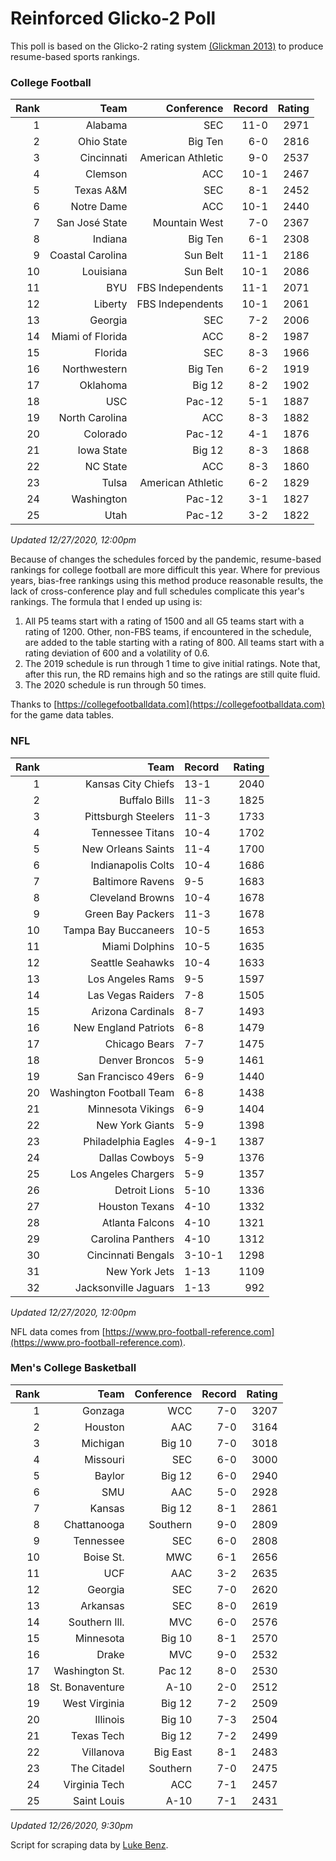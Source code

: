 # Reinforced Glicko-2 Poll

This poll is based on the Glicko-2 rating system [\(Glickman 2013\)](http://glicko.net/glicko/glicko2.pdf) to produce resume-based sports rankings.

### College Football
| Rank  | Team                 | Conference           | Record   | Rating |
| ---:  | ---:                 | ---:                 | ---:     | ---:   |
| 1     | Alabama              | SEC                  | 11-0     | 2971   |
| 2     | Ohio State           | Big Ten              | 6-0      | 2816   |
| 3     | Cincinnati           | American Athletic    | 9-0      | 2537   |
| 4     | Clemson              | ACC                  | 10-1     | 2467   |
| 5     | Texas A&M            | SEC                  | 8-1      | 2452   |
| 6     | Notre Dame           | ACC			      | 10-1     | 2440   |
| 7     | San José State       | Mountain West        | 7-0      | 2367   |
| 8     | Indiana              | Big Ten              | 6-1      | 2308   |
| 9     | Coastal Carolina     | Sun Belt             | 11-1     | 2186   |
| 10    | Louisiana            | Sun Belt             | 10-1     | 2086   |
| 11    | BYU                  | FBS Independents     | 11-1     | 2071   |
| 12    | Liberty              | FBS Independents     | 10-1     | 2061   |
| 13    | Georgia              | SEC                  | 7-2      | 2006   |
| 14    | Miami of Florida     | ACC                  | 8-2      | 1987   |
| 15    | Florida              | SEC                  | 8-3      | 1966   |
| 16    | Northwestern         | Big Ten              | 6-2      | 1919   |
| 17    | Oklahoma             | Big 12               | 8-2      | 1902   |
| 18    | USC                  | Pac-12               | 5-1      | 1887   |
| 19    | North Carolina       | ACC                  | 8-3      | 1882   |
| 20    | Colorado             | Pac-12               | 4-1      | 1876   |
| 21    | Iowa State           | Big 12               | 8-3      | 1868   |
| 22    | NC State             | ACC                  | 8-3      | 1860   |
| 23    | Tulsa                | American Athletic    | 6-2      | 1829   |
| 24    | Washington           | Pac-12               | 3-1      | 1827   |
| 25    | Utah                 | Pac-12               | 3-2      | 1822   |
_Updated 12/27/2020, 12:00pm_

Because of changes the schedules forced by the pandemic, resume-based rankings for college football are more difficult this year. Where for previous years, bias-free rankings using this method produce reasonable results, the lack of cross-conference play and full schedules complicate this year's rankings. The formula that I ended up using is:

1. All P5 teams start with a rating of 1500 and all G5 teams start with a rating of 1200. Other, non-FBS teams, if encountered in the schedule, are added to the table starting with a rating of 800. All teams start with a rating deviation of 600 and a volatility of 0.6.
2. The 2019 schedule is run through 1 time to give initial ratings. Note that, after this run, the RD remains high and so the ratings are still quite fluid.
3. The 2020 schedule is run through 50 times.

Thanks to [https://collegefootballdata.com](https://collegefootballdata.com) for the game data tables.

### NFL
| Rank  | Team                       | Record   | Rating |
| ---:  | ---:                       | :---     | ---:   |
| 1     | Kansas City Chiefs         | 13-1     | 2040   |
| 2     | Buffalo Bills              | 11-3     | 1825   |
| 3     | Pittsburgh Steelers        | 11-3     | 1733   |
| 4     | Tennessee Titans           | 10-4     | 1702   |
| 5     | New Orleans Saints         | 11-4     | 1700   |
| 6     | Indianapolis Colts         | 10-4     | 1686   |
| 7     | Baltimore Ravens           | 9-5      | 1683   |
| 8     | Cleveland Browns           | 10-4     | 1678   |
| 9     | Green Bay Packers          | 11-3     | 1678   |
| 10    | Tampa Bay Buccaneers       | 10-5     | 1653   |
| 11    | Miami Dolphins             | 10-5     | 1635   |
| 12    | Seattle Seahawks           | 10-4     | 1633   |
| 13    | Los Angeles Rams           | 9-5      | 1597   |
| 14    | Las Vegas Raiders          | 7-8      | 1505   |
| 15    | Arizona Cardinals          | 8-7      | 1493   |
| 16    | New England Patriots       | 6-8      | 1479   |
| 17    | Chicago Bears              | 7-7      | 1475   |
| 18    | Denver Broncos             | 5-9      | 1461   |
| 19    | San Francisco 49ers        | 6-9      | 1440   |
| 20    | Washington Football Team   | 6-8      | 1438   |
| 21    | Minnesota Vikings          | 6-9      | 1404   |
| 22    | New York Giants            | 5-9      | 1398   |
| 23    | Philadelphia Eagles        | 4-9-1    | 1387   |
| 24    | Dallas Cowboys             | 5-9      | 1376   |
| 25    | Los Angeles Chargers       | 5-9      | 1357   |
| 26    | Detroit Lions              | 5-10     | 1336   |
| 27    | Houston Texans             | 4-10     | 1332   |
| 28    | Atlanta Falcons            | 4-10     | 1321   |
| 29    | Carolina Panthers          | 4-10     | 1312   |
| 30    | Cincinnati Bengals         | 3-10-1   | 1298   |
| 31    | New York Jets              | 1-13     | 1109   |
| 32    | Jacksonville Jaguars       | 1-13     | 992    |
_Updated 12/27/2020, 12:00pm_

NFL data comes from [https://www.pro-football-reference.com](https://www.pro-football-reference.com).

### Men's College Basketball
| Rank  | Team                 | Conference | Record   | Rating |
| ---:  | ---:                 | ---:       | ---:     | ---:   |
| 1     | Gonzaga              | WCC        | 7-0      | 3207   |
| 2     | Houston              | AAC        | 7-0      | 3164   |
| 3     | Michigan             | Big 10     | 7-0      | 3018   |
| 4     | Missouri             | SEC        | 6-0      | 3000   |
| 5     | Baylor               | Big 12     | 6-0      | 2940   |
| 6     | SMU                  | AAC        | 5-0      | 2928   |
| 7     | Kansas               | Big 12     | 8-1      | 2861   |
| 8     | Chattanooga          | Southern   | 9-0      | 2809   |
| 9     | Tennessee            | SEC        | 6-0      | 2808   |
| 10    | Boise St.            | MWC        | 6-1      | 2656   |
| 11    | UCF                  | AAC        | 3-2      | 2635   |
| 12    | Georgia              | SEC        | 7-0      | 2620   |
| 13    | Arkansas             | SEC        | 8-0      | 2619   |
| 14    | Southern Ill.        | MVC        | 6-0      | 2576   |
| 15    | Minnesota            | Big 10     | 8-1      | 2570   |
| 16    | Drake                | MVC        | 9-0      | 2532   |
| 17    | Washington St.       | Pac 12     | 8-0      | 2530   |
| 18    | St. Bonaventure      | A-10       | 2-0      | 2512   |
| 19    | West Virginia        | Big 12     | 7-2      | 2509   |
| 20    | Illinois             | Big 10     | 7-3      | 2504   |
| 21    | Texas Tech           | Big 12     | 7-2      | 2499   |
| 22    | Villanova            | Big East   | 8-1      | 2483   |
| 23    | The Citadel          | Southern   | 7-0      | 2475   |
| 24    | Virginia Tech        | ACC        | 7-1      | 2457   |
| 25    | Saint Louis          | A-10       | 7-1      | 2431   |
_Updated 12/26/2020, 9:30pm_

Script for scraping data by [Luke Benz](https://github.com/lbenz730/NCAA_Hoops).
